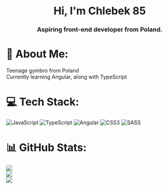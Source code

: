 <h1 align="center">Hi, I'm Chlebek 85</h1>
<h3 align="center">Aspiring front-end developer from Poland.</h3>

# 💫 About Me:
Teenage gymbro from Poland<br>Currently learning Angular, along with TypeScript


# 💻 Tech Stack:
![JavaScript](https://img.shields.io/badge/javascript-%23323330.svg?style=for-the-badge&logo=javascript&logoColor=%23F7DF1E) ![TypeScript](https://img.shields.io/badge/typescript-%23007ACC.svg?style=for-the-badge&logo=typescript&logoColor=white) ![Angular](https://img.shields.io/badge/angular-%23DD0031.svg?style=for-the-badge&logo=angular&logoColor=white) ![CSS3](https://img.shields.io/badge/css3-%231572B6.svg?style=for-the-badge&logo=css3&logoColor=white) ![SASS](https://img.shields.io/badge/SASS-hotpink.svg?style=for-the-badge&logo=SASS&logoColor=white)
# 📊 GitHub Stats:
![](https://github-readme-stats.vercel.app/api?username=pulpetto&theme=dark&hide_border=false&include_all_commits=false&count_private=true)<br/>
![](https://github-readme-streak-stats.herokuapp.com/?user=pulpetto&theme=dark&hide_border=false)<br/>
![](https://github-readme-stats.vercel.app/api/top-langs/?username=pulpetto&theme=dark&hide_border=false&include_all_commits=false&count_private=true&layout=compact)

<!-- Proudly created with GPRM ( https://gprm.itsvg.in ) -->

